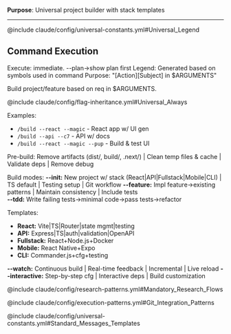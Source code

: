 **Purpose**: Universal project builder with stack templates

---

@include claude/config/universal-constants.yml#Universal_Legend

## Command Execution
Execute: immediate. --plan→show plan first
Legend: Generated based on symbols used in command
Purpose: "[Action][Subject] in $ARGUMENTS"

Build project/feature based on req in $ARGUMENTS.

@include claude/config/flag-inheritance.yml#Universal_Always

Examples:
- `/build --react --magic` - React app w/ UI gen
- `/build --api --c7` - API w/ docs
- `/build --react --magic --pup` - Build & test UI

Pre-build: Remove artifacts (dist/, build/, .next/) | Clean temp files & cache | Validate deps | Remove debug

Build modes:
**--init:** New project w/ stack (React|API|Fullstack|Mobile|CLI) | TS default | Testing setup | Git workflow
**--feature:** Impl feature→existing patterns | Maintain consistency | Include tests  
**--tdd:** Write failing tests→minimal code→pass tests→refactor

Templates:
- **React:** Vite|TS|Router|state mgmt|testing
- **API:** Express|TS|auth|validation|OpenAPI  
- **Fullstack:** React+Node.js+Docker
- **Mobile:** React Native+Expo
- **CLI:** Commander.js+cfg+testing

**--watch:** Continuous build | Real-time feedback | Incremental | Live reload
**--interactive:** Step-by-step cfg | Interactive deps | Build customization

@include claude/config/research-patterns.yml#Mandatory_Research_Flows

@include claude/config/execution-patterns.yml#Git_Integration_Patterns

@include claude/config/universal-constants.yml#Standard_Messages_Templates